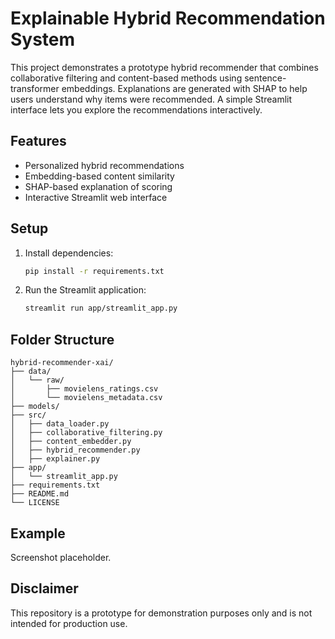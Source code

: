 # Explainable Hybrid Recommendation System

This project demonstrates a prototype hybrid recommender that combines collaborative filtering and content-based methods using sentence-transformer embeddings. Explanations are generated with SHAP to help users understand why items were recommended. A simple Streamlit interface lets you explore the recommendations interactively.

## Features
- Personalized hybrid recommendations
- Embedding-based content similarity
- SHAP-based explanation of scoring
- Interactive Streamlit web interface

## Setup
1. Install dependencies:
   ```bash
   pip install -r requirements.txt
   ```
2. Run the Streamlit application:
   ```bash
   streamlit run app/streamlit_app.py
   ```

## Folder Structure
```
hybrid-recommender-xai/
├── data/
│   └── raw/
│       ├── movielens_ratings.csv
│       └── movielens_metadata.csv
├── models/
├── src/
│   ├── data_loader.py
│   ├── collaborative_filtering.py
│   ├── content_embedder.py
│   ├── hybrid_recommender.py
│   ├── explainer.py
├── app/
│   └── streamlit_app.py
├── requirements.txt
├── README.md
└── LICENSE
```

## Example
Screenshot placeholder.

## Disclaimer
This repository is a prototype for demonstration purposes only and is not intended for production use.
